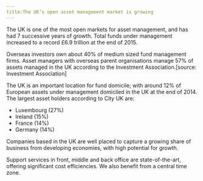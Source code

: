 ```yaml
---
title:The UK’s open asset management market is growing
---
```

The UK is one of the most open markets for asset management, and has had 7 successive years of growth. Total funds under management increased to a record £6.9 trillion at the end of 2015.


Overseas investors own about 40% of medium sized fund management firms. Asset managers with overseas parent organisations manage 57% of assets managed in the UK according to the Investment Association.[source: Investment Association]


The UK is an important location for fund domicile; with around 12% of European assets under management domiciled in the UK at the end of 2014. The largest asset holders according to City UK are:

- Luxembourg (27%)
- Ireland (15%)
- France (14%)
- Germany (14%)
 
Companies based in the UK are well placed to capture a growing share of business from developing economies, with high potential for growth.


Support services in front, middle and back office are state-of-the-art, offering significant cost efficiencies. We also benefit from a central time zone.
